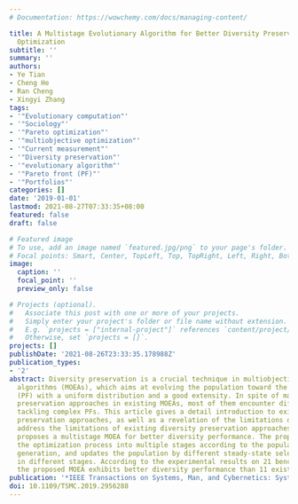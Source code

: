 ```yaml
---
# Documentation: https://wowchemy.com/docs/managing-content/

title: A Multistage Evolutionary Algorithm for Better Diversity Preservation in Multiobjective
  Optimization
subtitle: ''
summary: ''
authors:
- Ye Tian
- Cheng He
- Ran Cheng
- Xingyi Zhang
tags:
- '"Evolutionary computation"'
- '"Sociology"'
- '"Pareto optimization"'
- '"multiobjective optimization"'
- '"Current measurement"'
- '"Diversity preservation"'
- '"evolutionary algorithm"'
- '"Pareto front (PF)"'
- '"Portfolios"'
categories: []
date: '2019-01-01'
lastmod: 2021-08-27T07:33:35+08:00
featured: false
draft: false

# Featured image
# To use, add an image named `featured.jpg/png` to your page's folder.
# Focal points: Smart, Center, TopLeft, Top, TopRight, Left, Right, BottomLeft, Bottom, BottomRight.
image:
  caption: ''
  focal_point: ''
  preview_only: false

# Projects (optional).
#   Associate this post with one or more of your projects.
#   Simply enter your project's folder or file name without extension.
#   E.g. `projects = ["internal-project"]` references `content/project/deep-learning/index.md`.
#   Otherwise, set `projects = []`.
projects: []
publishDate: '2021-08-26T23:33:35.178988Z'
publication_types:
- '2'
abstract: Diversity preservation is a crucial technique in multiobjective evolutionary
  algorithms (MOEAs), which aims at evolving the population toward the Pareto front
  (PF) with a uniform distribution and a good extensity. In spite of many diversity
  preservation approaches in existing MOEAs, most of them encounter difficulties in
  tackling complex PFs. This article gives a detail introduction to existing diversity
  preservation approaches, as well as a revelation of the limitations of them. To
  address the limitations of existing diversity preservation approaches, this article
  proposes a multistage MOEA for better diversity performance. The proposed MOEA divides
  the optimization process into multiple stages according to the population in each
  generation, and updates the population by different steady-state selection schemes
  in different stages. According to the experimental results on 21 benchmark problems,
  the proposed MOEA exhibits better diversity performance than 11 existing MOEAs.
publication: '*IEEE Transactions on Systems, Man, and Cybernetics: Systems*'
doi: 10.1109/TSMC.2019.2956288
---
```

